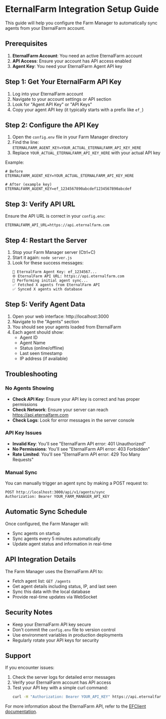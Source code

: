 # EternalFarm Integration Setup Guide

This guide will help you configure the Farm Manager to automatically sync agents from your EternalFarm account.

## Prerequisites

1. **EternalFarm Account**: You need an active EternalFarm account
2. **API Access**: Ensure your account has API access enabled
3. **Agent Key**: You need your EternalFarm Agent API key

## Step 1: Get Your EternalFarm API Key

1. Log into your EternalFarm account
2. Navigate to your account settings or API section
3. Look for "Agent API Key" or "API Keys"
4. Copy your agent API key (it typically starts with a prefix like `ef_`)

## Step 2: Configure the API Key

1. Open the `config.env` file in your Farm Manager directory
2. Find the line: `ETERNALFARM_AGENT_KEY=YOUR_ACTUAL_ETERNALFARM_API_KEY_HERE`
3. Replace `YOUR_ACTUAL_ETERNALFARM_API_KEY_HERE` with your actual API key

Example:
```env
# Before
ETERNALFARM_AGENT_KEY=YOUR_ACTUAL_ETERNALFARM_API_KEY_HERE

# After (example key)
ETERNALFARM_AGENT_KEY=ef_1234567890abcdef1234567890abcdef
```

## Step 3: Verify API URL

Ensure the API URL is correct in your `config.env`:
```env
ETERNALFARM_API_URL=https://api.eternalfarm.com
```

## Step 4: Restart the Server

1. Stop your Farm Manager server (Ctrl+C)
2. Start it again: `node server.js`
3. Look for these success messages:
   ```
   🔑 EternalFarm Agent Key: ef_1234567...
   🌐 EternalFarm API URL: https://api.eternalfarm.com
   🔄 Performing initial agent sync...
   ✅ Fetched X agents from EternalFarm API
   ✅ Synced X agents with database
   ```

## Step 5: Verify Agent Data

1. Open your web interface: http://localhost:3000
2. Navigate to the "Agents" section
3. You should see your agents loaded from EternalFarm
4. Each agent should show:
   - Agent ID
   - Agent Name
   - Status (online/offline)
   - Last seen timestamp
   - IP address (if available)

## Troubleshooting

### No Agents Showing
- **Check API Key**: Ensure your API key is correct and has proper permissions
- **Check Network**: Ensure your server can reach https://api.eternalfarm.com
- **Check Logs**: Look for error messages in the server console

### API Key Issues
- **Invalid Key**: You'll see "EternalFarm API error: 401 Unauthorized"
- **No Permissions**: You'll see "EternalFarm API error: 403 Forbidden"
- **Rate Limited**: You'll see "EternalFarm API error: 429 Too Many Requests"

### Manual Sync
You can manually trigger an agent sync by making a POST request to:
```
POST http://localhost:3000/api/v1/agents/sync
Authorization: Bearer YOUR_FARM_MANAGER_API_KEY
```

## Automatic Sync Schedule

Once configured, the Farm Manager will:
- Sync agents on startup
- Sync agents every 5 minutes automatically
- Update agent status and information in real-time

## API Integration Details

The Farm Manager uses the EternalFarm API to:
- Fetch agent list: `GET /agents`
- Get agent details including status, IP, and last seen
- Sync this data with the local database
- Provide real-time updates via WebSocket

## Security Notes

- Keep your EternalFarm API key secure
- Don't commit the `config.env` file to version control
- Use environment variables in production deployments
- Regularly rotate your API keys for security

## Support

If you encounter issues:
1. Check the server logs for detailed error messages
2. Verify your EternalFarm account has API access
3. Test your API key with a simple curl command:
   ```bash
   curl -H "Authorization: Bearer YOUR_API_KEY" https://api.eternalfarm.com/agents
   ```

For more information about the EternalFarm API, refer to the [EFClient documentation](https://github.com/LostVirt/EFClient). 